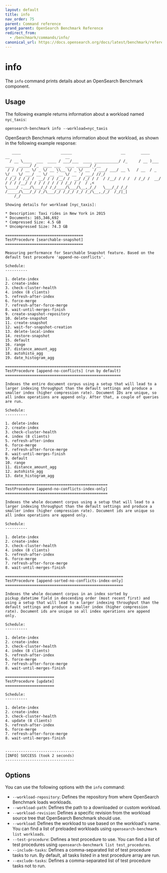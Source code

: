 ```yaml
---
layout: default
title: info
nav_order: 75
parent: Command reference
grand_parent: OpenSearch Benchmark Reference
redirect_from:
  - /benchmark/commands/info/
canonical_url: https://docs.opensearch.org/docs/latest/benchmark/reference/commands/info/
---
```


<!-- vale off -->
# info
<!-- vale on -->

The `info` command prints details about an OpenSearch Benchmark component. 

## Usage

The following example returns information about a workload named `nyc_taxis`: 

```
opensearch-benchmark info --workload=nyc_taxis
```

OpenSearch Benchmark returns information about the workload, as shown in the following example response: 

```
   ____                  _____                      __       ____                  __                         __
  / __ \____  ___  ____ / ___/___  ____ ___________/ /_     / __ )___  ____  _____/ /_  ____ ___  ____ ______/ /__
 / / / / __ \/ _ \/ __ \\__ \/ _ \/ __ `/ ___/ ___/ __ \   / __  / _ \/ __ \/ ___/ __ \/ __ `__ \/ __ `/ ___/ //_/
/ /_/ / /_/ /  __/ / / /__/ /  __/ /_/ / /  / /__/ / / /  / /_/ /  __/ / / / /__/ / / / / / / / / /_/ / /  / ,<
\____/ .___/\___/_/ /_/____/\___/\__,_/_/   \___/_/ /_/  /_____/\___/_/ /_/\___/_/ /_/_/ /_/ /_/\__,_/_/  /_/|_|
    /_/

Showing details for workload [nyc_taxis]:

* Description: Taxi rides in New York in 2015
* Documents: 165,346,692
* Compressed Size: 4.5 GB
* Uncompressed Size: 74.3 GB

===================================
TestProcedure [searchable-snapshot]
===================================

Measuring performance for Searchable Snapshot feature. Based on the default test procedure 'append-no-conflicts'.

Schedule: 
----------

1. delete-index
2. create-index 
3. check-cluster-health
4. index (8 clients)
5. refresh-after-index
6. force-merge
7. refresh-after-force-merge
8. wait-until-merges-finish
9. create-snapshot-repository
10. delete-snapshot
11. create-snapshot
12. wait-for-snapshot-creation
13. delete-local-index
14. restore-snapshot
15. default 
16. range
17. distance_amount_agg
18. autohisto_agg
19. date_histogram_agg

====================================================
TestProcedure [append-no-conflicts] (run by default) 
====================================================

Indexes the entire document corpus using a setup that will lead to a larger indexing throughput than the default settings and produce a smaller index (higher compression rate). Document IDs are unique, so all index operations are append only. After that, a couple of queries are run. 

Schedule:
----------

1. delete-index
2. create-index
3. check-cluster-health
4. index (8 clients)
5. refresh-after-index
6. force-merge
7. refresh-after-force-merge
8. wait-until-merges-finish
9. default
10. range
11. distance_amount_agg
12. autohisto_agg
13. date_histogram_agg

==============================================
TestProcedure [append-no-conflicts-index-only]
==============================================

Indexes the whole document corpus using a setup that will lead to a larger indexing throughput than the default settings and produce a smaller index (higher compression rate). Document ids are unique so all index operations are append only.

Schedule:
----------

1. delete-index
2. create-index
3. check-cluster-health
4. index (8 clients)
5. refresh-after-index
6. force-merge
7. refresh-after-force-merge
8. wait-until-merges-finish

=====================================================
TestProcedure [append-sorted-no-conflicts-index-only]
=====================================================

Indexes the whole document corpus in an index sorted by pickup_datetime field in descending order (most recent first) and using a setup that will lead to a larger indexing throughput than the default settings and produce a smaller index (higher compression rate). Document ids are unique so all index operations are append only.

Schedule:
----------

1. delete-index
2. create-index
3. check-cluster-health
4. index (8 clients)
5. refresh-after-index
6. force-merge
7. refresh-after-force-merge
8. wait-until-merges-finish

======================
TestProcedure [update]
======================

Schedule:
----------

1. delete-index
2. create-index
3. check-cluster-health
4. update (8 clients)
5. refresh-after-index
6. force-merge
7. refresh-after-force-merge
8. wait-until-merges-finish


-------------------------------
[INFO] SUCCESS (took 2 seconds)
-------------------------------
```

## Options

You can use the following options with the `info` command: 


- `--workload-repository`: Defines the repository from where OpenSearch Benchmark loads workloads.
- `--workload-path`: Defines the path to a downloaded or custom workload. 
- `--workload-revision`: Defines a specific revision from the workload source tree that OpenSearch Benchmark should use.
- `--workload`: Defines the workload to use based on the workload's name. You can find a list of preloaded workloads using `opensearch-benchmark list workloads`. 
- `--test-procedure`: Defines a test procedure to use. You can find a list of test procedures using `opensearch-benchmark list test_procedures`.
- `--include-tasks`: Defines a comma-separated list of test procedure tasks to run. By default, all tasks listed in a test procedure array are run.
- `--exclude-tasks`: Defines a comma-separated list of test procedure tasks not to run. 

